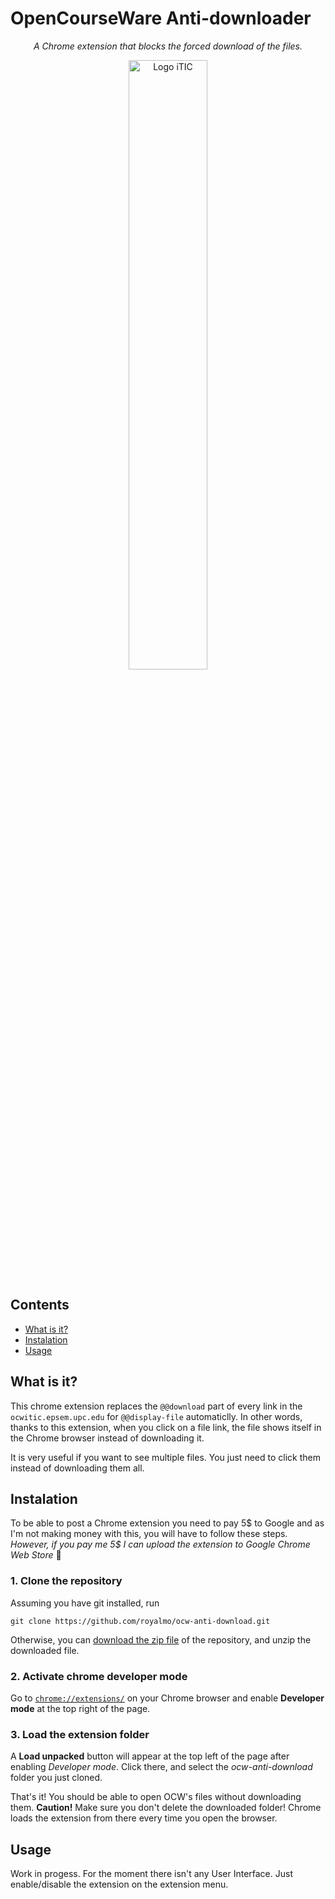 # OpenCourseWare Anti-downloader

<p align="center">
  <em>A Chrome extension that blocks the forced download of the files.</em>
</p>

<p align="center">
  <img src="https://user-images.githubusercontent.com/49844173/158698760-a9dcbb61-3f0d-4b67-9af2-ef7eed17cdd1.png" alt="Logo iTIC" width="50%" />
</p>

## Contents
- [What is it?](#what-is-it)
- [Instalation](#instalation)
- [Usage](#usage)

## What is it?
This chrome extension replaces the `@@download` part of every link in the `ocwitic.epsem.upc.edu` for `@@display-file` automaticlly. In other words, thanks to this extension, when you click on a file link, the file shows itself in the Chrome browser instead of downloading it.

It is very useful if you want to see multiple files. You just need to click them instead of downloading them all.

## Instalation
To be able to post a Chrome extension you need to pay 5$ to Google and as I'm not making money with this, you will have to follow these steps.
_However, if you pay me 5$ I can upload the extension to Google Chrome Web Store_ 🙂

### 1. Clone the repository

Assuming you have git installed, run
```
git clone https://github.com/royalmo/ocw-anti-download.git
```

Otherwise, you can [download the zip file](https://github.com/royalmo/ocw-anti-download/archive/refs/heads/main.zip) of the repository, and unzip the downloaded file.

### 2. Activate chrome developer mode

Go to [`chrome://extensions/`](chrome://extensions/) on your Chrome browser and enable **Developer mode** at the top right of the page.

### 3. Load the extension folder

A **Load unpacked** button will appear at the top left of the page after enabling *Developer mode*. Click there, and select the *ocw-anti-download* folder you just cloned.

That's it! You should be able to open OCW's files without downloading them. **Caution!** Make sure you don't delete the downloaded folder! Chrome loads the extension from there every time you open the browser.

## Usage

Work in progess. For the moment there isn't any User Interface. Just enable/disable the extension on the extension menu.
